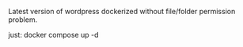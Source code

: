 Latest version of wordpress dockerized without file/folder permission problem.

just:
docker compose up -d